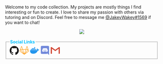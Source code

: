 Welcome to my code collection. My projects are mostly things I find interesting or fun to create. I love to share my passion with others via tutoring and on Discord. Feel free to message me [@JakeyWakey#1569](https://discordapp.com/users/254786431656919051/) if you want to chat!

<p align='center'>
  <a><img src="https://github-readme-stats.vercel.app/api?username=JakeJMattson&hide=prs,issues&count_private=true&show_icons=true&hide_border=true&&theme=react"/></a>
  <br/>
  <fieldset>
     <legend style="color:#00BFFF;font-weight:bold;">Social Links</legend>
     <a href="https://github.com/JakeJMattson"><img height="30" src="./github.svg"></a>
     <a href="https://gitlab.com/JakeJMattson"><img height="30" src="./gitlab.svg"></a>
     <a href="https://hub.docker.com/u/jakejmattson"><img height="30" src="./docker.svg"></a>
     <a href="https://discordapp.com/users/254786431656919051/"><img height="30" src="./discord.svg"></a>
     <a href="mailto:jakejmattson@gmail.com"><img height="30" src="./mail.svg"></a>
  </fieldset>
</p>
